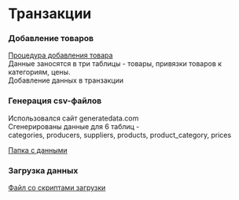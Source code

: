 # Транзакции

### Добавление товаров

[Процедура добавления товара](https://github.com/elisad5791/otus-mysql/blob/main/hw12/procedure.sql)  
Данные заносятся в три таблицы - товары, привязки товаров к категориям, цены.  
Добавление данных в транзакции

### Генерация csv-файлов

Использовался сайт generatedata.com  
Сгенерированы данные для 6 таблиц -  
categories, producers, suppliers, products, product_category, prices

[Папка с данными](https://github.com/elisad5791/otus-mysql/tree/main/hw12/data)

### Загрузка данных

[Файл со скриптами загрузки](https://github.com/elisad5791/otus-mysql/blob/main/hw12/load.sql)
